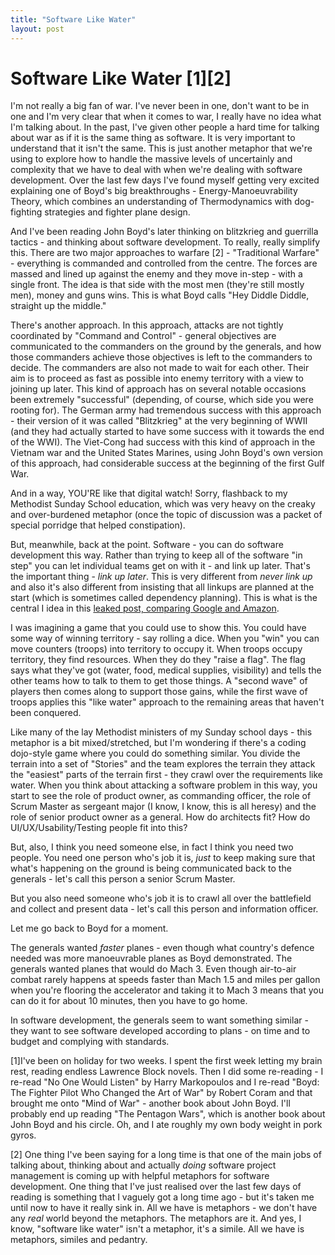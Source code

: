 ```yaml
---
title: "Software Like Water"
layout: post 
---
```



# Software Like Water [1][2]
I'm not really a big fan of war. I've never been in one, don't want to be in one and I'm very clear that when it comes to war, I really have no idea what I'm talking about.  In the past, I've given other people a hard time for talking about war as if it is the same thing as software.  It is very important to understand that it isn't the same. This is just another metaphor that we're using to explore how to handle the massive levels of uncertainly and complexity that we have to deal with when we're dealing with software development.  Over the last few days I've found myself getting very excited explaining one of Boyd's big breakthroughs - Energy-Manoeuvrability Theory, which combines an understanding of Thermodynamics with dog-fighting strategies and fighter plane design.

And I've been reading John Boyd's later thinking on blitzkrieg and guerrilla tactics - and thinking about software development.  To really, really simplify this.  There are two major approaches to warfare [2] - "Traditional Warfare" - everything is commanded and controlled from the centre.  The forces are massed and lined up against the enemy and they move in-step - with a single front.  The idea is that side with the most men (they're still mostly men), money and guns wins.  This is what Boyd calls "Hey Diddle Diddle, straight up the middle."

There's another approach. In this approach, attacks are not tightly coordinated by "Command and Control" - general objectives are communicated to the commanders on the ground by the generals, and how those commanders achieve those objectives is left to the commanders to decide.  The commanders are also not made to wait for each other.  Their aim is to proceed as fast as possible into enemy territory with a view to joining up later.  This kind of approach has on several notable occasions been extremely "successful" (depending, of course, which side you were rooting for).  The German army had tremendous success with this approach - their version of it was called "Blitzkrieg" at the very beginning of WWII (and they had actually started to have some success with it towards the end of the WWI). The Viet-Cong had success with this kind of approach in the Vietnam war and the United States Marines, using John Boyd's own version of this approach, had considerable success at the beginning of the first Gulf War.

And in a way, YOU'RE like that digital watch! Sorry, flashback to my Methodist Sunday School education, which was very heavy on the creaky and over-burdened metaphor (once the topic of discussion was a packet of special porridge that helped constipation).

But, meanwhile, back at the point. Software - you can do software development this way.  Rather than trying to keep all of the software "in step" you can let individual teams get on with it - and link up later. That's the important thing - *link up later*. This is very different from *never link up* and also it's also different from insisting that all linkups are planned at the start (which is sometimes called dependency planning).  This is what is the central I idea in this [leaked post, comparing Google and Amazon]( https://plus.google.com/+RipRowan/posts/eVeouesvaVX).

I was imagining a game that you could use to show this. You could have some way of winning territory - say rolling a dice. When you "win" you can move counters (troops) into territory to occupy it.  When troops occupy territory, they find resources. When they do they "raise a flag".  The flag says what they've got (water, food, medical supplies, visibility) and tells the other teams how to talk to them to get those things.  A "second wave" of players then comes along to support those gains, while the first wave of troops applies this "like water" approach to the remaining areas that haven't been conquered.

Like many of the lay Methodist ministers of my Sunday school days - this metaphor is a bit mixed/stretched, but I'm wondering if there's a coding dojo-style game where you could do something similar.  You divide the terrain into a set of "Stories" and the team explores the terrain they attack the "easiest" parts of the terrain first - they crawl over the requirements like water. When you think about attacking a software problem in this way, you start to see the role of product owner, as commanding officer, the role of Scrum Master as sergeant major (I know, I know, this is all heresy) and the role of senior product owner as a general. How do architects fit? How do UI/UX/Usability/Testing people fit into this?

But, also, I think you need someone else, in fact I think you need two people. You need one person who's job it is, *just* to keep making sure that what's happening on the ground is being communicated back to the generals - let's call this person a senior Scrum Master.

But you also need someone who's job it is to crawl all over the battlefield and collect and present data - let's call this person and information officer.

Let me go back to Boyd for a moment. 

The generals wanted *faster* planes - even though what country's defence needed was more manoeuvrable planes as Boyd demonstrated. The generals wanted planes that would do Mach 3. Even though air-to-air combat rarely happens at speeds faster than Mach 1.5 and miles per gallon when you're flooring the accelerator and taking it to Mach 3 means that you can do it for about 10 minutes, then you have to go home.

In software development, the generals seem to want something similar - they want to see software developed according to plans - on time and to budget and complying with standards.

[1]I've been on holiday for two weeks.  I spent the first week letting my brain rest, reading endless Lawrence Block novels.  Then I did some re-reading - I re-read "No One Would Listen" by Harry Markopoulos and I re-read "Boyd: The Fighter Pilot Who Changed the Art of War" by Robert Coram and that brought me onto "Mind of War" - another book about John Boyd.  I'll probably end up reading "The Pentagon Wars", which is another book about John Boyd and his circle.  Oh, and I ate roughly my own body weight in pork gyros.

[2] One thing I've been saying for a long time is that one of the main jobs of talking about, thinking about and actually *doing* software project management is coming up with helpful metaphors for software development. One thing that I've just realised over the last few days of reading is something that I vaguely got a long time ago - but it's taken me until now to have it really sink in. All we have is metaphors - we don't have any *real* world beyond the metaphors.  The metaphors are it. And yes, I know, "software like water" isn't a metaphor, it's a simile.  All we have is metaphors, similes and pedantry.
